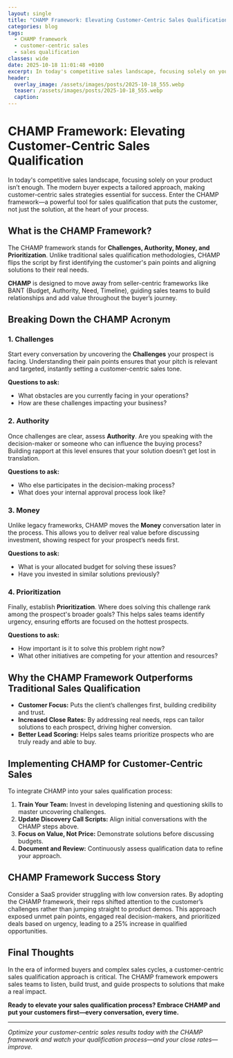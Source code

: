 ```yaml
---
layout: single
title: "CHAMP Framework: Elevating Customer-Centric Sales Qualification"
categories: blog
tags:
  - CHAMP framework
  - customer-centric sales
  - sales qualification
classes: wide
date: 2025-10-18 11:01:48 +0100
excerpt: In today's competitive sales landscape, focusing solely on your product isn’t enough. The modern buyer expects a tailored approach, making customer-centric...
header:
  overlay_image: /assets/images/posts/2025-10-18_555.webp
  teaser: /assets/images/posts/2025-10-18_555.webp
  caption: 
---
```

  
# CHAMP Framework: Elevating Customer-Centric Sales Qualification

In today's competitive sales landscape, focusing solely on your product isn’t enough. The modern buyer expects a tailored approach, making customer-centric sales strategies essential for success. Enter the CHAMP framework—a powerful tool for sales qualification that puts the customer, not just the solution, at the heart of your process.

## What is the CHAMP Framework?

The CHAMP framework stands for **Challenges, Authority, Money, and Prioritization**. Unlike traditional sales qualification methodologies, CHAMP flips the script by first identifying the customer's pain points and aligning solutions to their real needs.

**CHAMP** is designed to move away from seller-centric frameworks like BANT (Budget, Authority, Need, Timeline), guiding sales teams to build relationships and add value throughout the buyer’s journey.

## Breaking Down the CHAMP Acronym

### 1. Challenges

Start every conversation by uncovering the **Challenges** your prospect is facing. Understanding their pain points ensures that your pitch is relevant and targeted, instantly setting a customer-centric sales tone.

**Questions to ask:**
- What obstacles are you currently facing in your operations?
- How are these challenges impacting your business?

### 2. Authority

Once challenges are clear, assess **Authority**. Are you speaking with the decision-maker or someone who can influence the buying process? Building rapport at this level ensures that your solution doesn’t get lost in translation.

**Questions to ask:**
- Who else participates in the decision-making process?
- What does your internal approval process look like?

### 3. Money

Unlike legacy frameworks, CHAMP moves the **Money** conversation later in the process. This allows you to deliver real value before discussing investment, showing respect for your prospect’s needs first.

**Questions to ask:**
- What is your allocated budget for solving these issues?
- Have you invested in similar solutions previously?

### 4. Prioritization

Finally, establish **Prioritization**. Where does solving this challenge rank among the prospect's broader goals? This helps sales teams identify urgency, ensuring efforts are focused on the hottest prospects.

**Questions to ask:**
- How important is it to solve this problem right now?
- What other initiatives are competing for your attention and resources?

## Why the CHAMP Framework Outperforms Traditional Sales Qualification

- **Customer Focus:** Puts the client’s challenges first, building credibility and trust.
- **Increased Close Rates:** By addressing real needs, reps can tailor solutions to each prospect, driving higher conversion.
- **Better Lead Scoring:** Helps sales teams prioritize prospects who are truly ready and able to buy.

## Implementing CHAMP for Customer-Centric Sales

To integrate CHAMP into your sales qualification process:

1. **Train Your Team:** Invest in developing listening and questioning skills to master uncovering challenges.
2. **Update Discovery Call Scripts:** Align initial conversations with the CHAMP steps above.
3. **Focus on Value, Not Price:** Demonstrate solutions before discussing budgets.
4. **Document and Review:** Continuously assess qualification data to refine your approach.

## CHAMP Framework Success Story

Consider a SaaS provider struggling with low conversion rates. By adopting the CHAMP framework, their reps shifted attention to the customer’s challenges rather than jumping straight to product demos. This approach exposed unmet pain points, engaged real decision-makers, and prioritized deals based on urgency, leading to a 25% increase in qualified opportunities.

## Final Thoughts

In the era of informed buyers and complex sales cycles, a customer-centric sales qualification approach is critical. The CHAMP framework empowers sales teams to listen, build trust, and guide prospects to solutions that make a real impact.

**Ready to elevate your sales qualification process? Embrace CHAMP and put your customers first—every conversation, every time.**

---

*Optimize your customer-centric sales results today with the CHAMP framework and watch your qualification process—and your close rates—improve.*